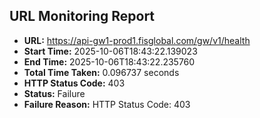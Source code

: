 ## URL Monitoring Report

- **URL:** https://api-gw1-prod1.fisglobal.com/gw/v1/health
- **Start Time:** 2025-10-06T18:43:22.139023
- **End Time:** 2025-10-06T18:43:22.235760
- **Total Time Taken:** 0.096737 seconds
- **HTTP Status Code:** 403
- **Status:** Failure
- **Failure Reason:** HTTP Status Code: 403
